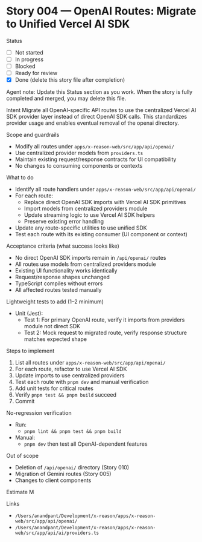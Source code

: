# Story 004 — OpenAI Routes: Migrate to Unified Vercel AI SDK

Status
- [ ] Not started
- [ ] In progress
- [ ] Blocked
- [ ] Ready for review
- [x] Done (delete this story file after completion)

Agent note: Update this Status section as you work. When the story is fully completed and merged, you may delete this file.

Intent
Migrate all OpenAI-specific API routes to use the centralized Vercel AI SDK provider layer instead of direct OpenAI SDK calls. This standardizes provider usage and enables eventual removal of the openai directory.

Scope and guardrails
- Modify all routes under `apps/x-reason-web/src/app/api/openai/`
- Use centralized provider models from `providers.ts`
- Maintain existing request/response contracts for UI compatibility
- No changes to consuming components or contexts

What to do
- Identify all route handlers under `apps/x-reason-web/src/app/api/openai/`
- For each route:
  - Replace direct OpenAI SDK imports with Vercel AI SDK primitives
  - Import models from centralized providers module
  - Update streaming logic to use Vercel AI SDK helpers
  - Preserve existing error handling
- Update any route-specific utilities to use unified SDK
- Test each route with its existing consumer (UI component or context)

Acceptance criteria (what success looks like)
- No direct OpenAI SDK imports remain in `/api/openai/` routes
- All routes use models from centralized providers module
- Existing UI functionality works identically
- Request/response shapes unchanged
- TypeScript compiles without errors
- All affected routes tested manually

Lightweight tests to add (1–2 minimum)
- Unit (Jest):
  - Test 1: For primary OpenAI route, verify it imports from providers module not direct SDK
  - Test 2: Mock request to migrated route, verify response structure matches expected shape

Steps to implement
1) List all routes under `apps/x-reason-web/src/app/api/openai/`
2) For each route, refactor to use Vercel AI SDK
3) Update imports to use centralized providers
4) Test each route with `pnpm dev` and manual verification
5) Add unit tests for critical routes
6) Verify `pnpm test && pnpm build` succeed
7) Commit

No-regression verification
- Run:
  - `pnpm lint && pnpm test && pnpm build`
- Manual:
  - `pnpm dev` then test all OpenAI-dependent features

Out of scope
- Deletion of `/api/openai/` directory (Story 010)
- Migration of Gemini routes (Story 005)
- Changes to client components

Estimate
M

Links
- `/Users/anandpant/Development/x-reason/apps/x-reason-web/src/app/api/openai/`
- `/Users/anandpant/Development/x-reason/apps/x-reason-web/src/app/api/ai/providers.ts`